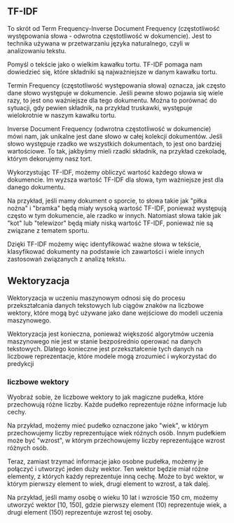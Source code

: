 ## TF-IDF

To skrót od Term Frequency-Inverse Document Frequency (częstotliwość występowania słowa - odwrotna częstotliwość w dokumencie). Jest to
technika używana w przetwarzaniu języka naturalnego, czyli w analizowaniu tekstu.


Pomyśl o tekście jako o wielkim kawałku tortu. TF-IDF pomaga nam dowiedzieć się, które składniki są najważniejsze w danym kawałku tortu.

Termin Frequency (częstotliwość występowania słowa) oznacza, jak często dane słowo występuje w dokumencie. Jeśli pewne słowo pojawia się wiele razy, to jest ono ważniejsze dla tego dokumentu. Można to porównać do sytuacji, gdy pewien składnik, na przykład truskawki, występuje wielokrotnie w naszym kawałku tortu.

Inverse Document Frequency (odwrotna częstotliwość w dokumencie) mówi nam, jak unikalne jest dane słowo w całej kolekcji dokumentów. Jeśli słowo występuje rzadko we wszystkich dokumentach, to jest ono bardziej wartościowe. To tak, jakbyśmy mieli rzadki składnik, na przykład czekoladę, którym dekorujemy nasz tort.

Wykorzystując TF-IDF, możemy obliczyć wartość każdego słowa w dokumencie. Im wyższa wartość TF-IDF dla słowa, tym ważniejsze jest dla danego dokumentu.

Na przykład, jeśli mamy dokument o sporcie, to słowa takie jak "piłka nożna" i "bramka" będą miały wysoką wartość TF-IDF, ponieważ występują często w tym dokumencie, ale rzadko w innych. Natomiast słowa takie jak "kot" lub "telewizor" będą miały niską wartość TF-IDF, ponieważ nie są związane z tematem sportu.

Dzięki TF-IDF możemy więc identyfikować ważne słowa w tekście, klasyfikować dokumenty na podstawie ich zawartości i wiele innych zastosowań związanych z analizą tekstu.


## Wektoryzacja


Wektoryzacja w uczeniu maszynowym odnosi się do procesu przekształcania danych tekstowych lub ciągów znaków na liczbowe wektory, które mogą być używane jako dane wejściowe do modeli uczenia maszynowego.

Wektoryzacja jest konieczna, ponieważ większość algorytmów uczenia maszynowego nie jest w stanie bezpośrednio operować na danych tekstowych. Dlatego konieczne jest przekształcenie tych danych na liczbowe reprezentacje, które modele mogą zrozumieć i wykorzystać do predykcji


### liczbowe wektory


Wyobraź sobie, że liczbowe wektory to jak magiczne pudełka, które przechowują różne liczby. Każde pudełko reprezentuje różne informacje lub cechy.

Na przykład, możemy mieć pudełko oznaczone jako "wiek", w którym przechowujemy liczby reprezentujące wiek różnych osób. Innym pudełkiem może być "wzrost", w którym przechowujemy liczby reprezentujące wzrost różnych osób.

Teraz, zamiast trzymać informacje jako osobne pudełka, możemy je połączyć i utworzyć jeden duży wektor. Ten wektor będzie miał różne elementy, z których każdy reprezentuje inną cechę. Może to być wektor, w którym pierwszy element to wiek, drugi element to wzrost, a tak dalej.

Na przykład, jeśli mamy osobę o wieku 10 lat i wzroście 150 cm, możemy utworzyć wektor [10, 150], gdzie pierwszy element (10) reprezentuje wiek, a drugi element (150) reprezentuje wzrost tej osoby.
